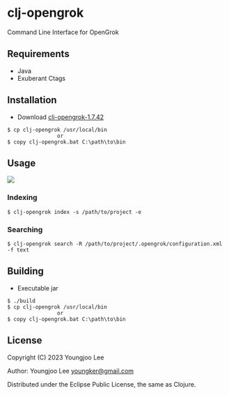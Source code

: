 # clj-opengrok

Command Line Interface for OpenGrok

## Requirements

* Java
* Exuberant Ctags

## Installation

* Download [clj-opengrok-1.7.42](https://github.com/youngker/clj-opengrok/releases)

```shell
$ cp clj-opengrok /usr/local/bin
                or
$ copy clj-opengrok.bat C:\path\to\bin
```

## Usage

<img align="center" src="https://raw.github.com/youngker/clj-opengrok/master/img/usage.png">

### Indexing

```shell
$ clj-opengrok index -s /path/to/project -e
```

### Searching

```shell
$ clj-opengrok search -R /path/to/project/.opengrok/configuration.xml -f text
```

## Building

* Executable jar

```shell
$ ./build
$ cp clj-opengrok /usr/local/bin
                or
$ copy clj-opengrok.bat C:\path\to\bin
```

## License

Copyright (C) 2023 Youngjoo Lee

Author: Youngjoo Lee <youngker@gmail.com>

Distributed under the Eclipse Public License, the same as Clojure.
